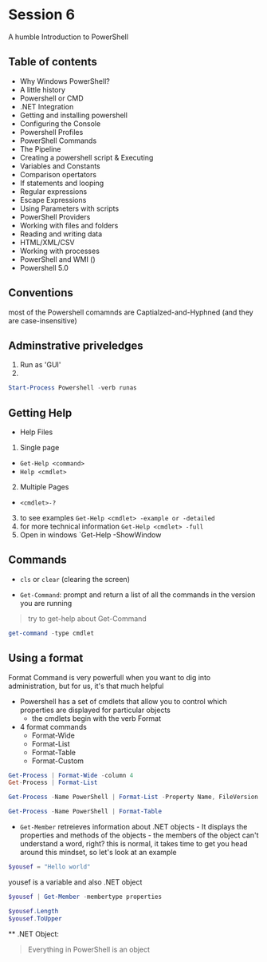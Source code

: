# Session 6

A humble Introduction to PowerShell

## Table of contents

- Why Windows PowerShell?
- A little history
- Powershell or CMD
- .NET Integration
- Getting and installing powershell
- Configuring the Console
- Powershell Profiles
- PowerShell Commands
- The Pipeline
- Creating a powershell script & Executing
- Variables and Constants
- Comparison opertators
- If statements and looping
- Regular expressions
- Escape Expressions
- Using Parameters with scripts
- PowerShell Providers
- Working with files and folders
- Reading and writing data
- HTML/XML/CSV
- Working with processes
- PowerShell and WMI ()
- Powershell 5.0

## Conventions

most of the Powershell comamnds are Captialzed-and-Hyphned
(and they are case-insensitive)

## Adminstrative priveledges

1. Run as 'GUI'
2.

```powershell
Start-Process Powershell -verb runas
```

## Getting Help

- Help Files

1. Single page

- `Get-Help <command>`
- `Help <cmdlet>`

2. Multiple Pages

- `<cmdlet>-?`

3. to see examples
   `Get-Help <cmdlet> -example or -detailed`
4. for more technical information
   `Get-Help <cmdlet> -full`
5. Open in windows
   `Get-Help <cmdlet> -ShowWindow

## Commands

- `cls` or `clear` (clearing the screen)

- `Get-Command`:
  prompt and return a list of all the commands in the version you are running

> try to get-help about Get-Command

```powershell
get-command -type cmdlet
```

## Using a format

Format Command is very powerfull when you want to dig into administration, but for us, it's that much helpful

- Powershell has a set of cmdlets that allow you to control which properties are displayed for particular objects
  - the cmdlets begin with the verb Format
- 4 format commands
  - Format-Wide
  - Format-List
  - Format-Table
  - Format-Custom

```powershell
Get-Process | Format-Wide -column 4
Get-Process | Format-List

Get-Process -Name PowerShell | Format-List -Property Name, FileVersion

Get-Process -Name PowerShell | Format-Table
```

- `Get-Member`
  retreieves information about .NET objects - It displays the properties and methods of the objects - the members of the object
  can't understand a word, right? this is normal, it takes time to get you head around this mindset, so let's look at an example

```powershell
$yousef = "Hello world"
```

yousef is a variable and also .NET object

```powershell
$yousef | Get-Member -membertype properties

$yousef.Length
$yousef.ToUpper
```

\*\* .NET Object:

> Everything in PowerShell is an object
